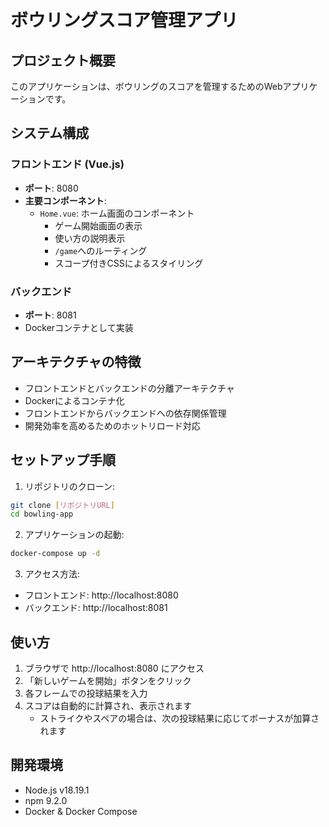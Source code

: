 # ボウリングスコア管理アプリ

## プロジェクト概要
このアプリケーションは、ボウリングのスコアを管理するためのWebアプリケーションです。

## システム構成

### フロントエンド (Vue.js)
- **ポート**: 8080
- **主要コンポーネント**:
  - `Home.vue`: ホーム画面のコンポーネント
    - ゲーム開始画面の表示
    - 使い方の説明表示
    - `/game`へのルーティング
    - スコープ付きCSSによるスタイリング

### バックエンド
- **ポート**: 8081
- Dockerコンテナとして実装

## アーキテクチャの特徴
- フロントエンドとバックエンドの分離アーキテクチャ
- Dockerによるコンテナ化
- フロントエンドからバックエンドへの依存関係管理
- 開発効率を高めるためのホットリロード対応

## セットアップ手順

1. リポジトリのクローン:
```bash
git clone [リポジトリURL]
cd bowling-app
```

2. アプリケーションの起動:
```bash
docker-compose up -d
```

3. アクセス方法:
- フロントエンド: http://localhost:8080
- バックエンド: http://localhost:8081

## 使い方

1. ブラウザで http://localhost:8080 にアクセス
2. 「新しいゲームを開始」ボタンをクリック
3. 各フレームでの投球結果を入力
4. スコアは自動的に計算され、表示されます
   - ストライクやスペアの場合は、次の投球結果に応じてボーナスが加算されます

## 開発環境
- Node.js v18.19.1
- npm 9.2.0
- Docker & Docker Compose
